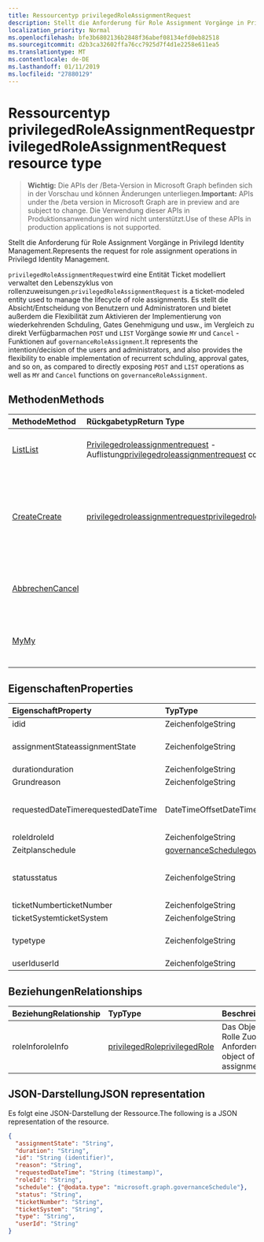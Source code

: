 ```yaml
---
title: Ressourcentyp privilegedRoleAssignmentRequest
description: Stellt die Anforderung für Role Assignment Vorgänge in Privilegd Identity Management.
localization_priority: Normal
ms.openlocfilehash: bfe3b6802136b2848f36abef08134efd0eb82518
ms.sourcegitcommit: d2b3ca32602ffa76cc7925d7f4d1e2258e611ea5
ms.translationtype: MT
ms.contentlocale: de-DE
ms.lasthandoff: 01/11/2019
ms.locfileid: "27880129"
---
```

# <a name="privilegedroleassignmentrequest-resource-type"></a><span data-ttu-id="28dcf-103">Ressourcentyp privilegedRoleAssignmentRequest</span><span class="sxs-lookup"><span data-stu-id="28dcf-103">privilegedRoleAssignmentRequest resource type</span></span>

> <span data-ttu-id="28dcf-104">**Wichtig:** Die APIs der /Beta-Version in Microsoft Graph befinden sich in der Vorschau und können Änderungen unterliegen.</span><span class="sxs-lookup"><span data-stu-id="28dcf-104">**Important:** APIs under the /beta version in Microsoft Graph are in preview and are subject to change.</span></span> <span data-ttu-id="28dcf-105">Die Verwendung dieser APIs in Produktionsanwendungen wird nicht unterstützt.</span><span class="sxs-lookup"><span data-stu-id="28dcf-105">Use of these APIs in production applications is not supported.</span></span>

<span data-ttu-id="28dcf-106">Stellt die Anforderung für Role Assignment Vorgänge in Privilegd Identity Management.</span><span class="sxs-lookup"><span data-stu-id="28dcf-106">Represents the request for role assignment operations in Privilegd Identity Management.</span></span>

<span data-ttu-id="28dcf-107">`privilegedRoleAssignmentRequest`wird eine Entität Ticket modelliert verwaltet den Lebenszyklus von rollenzuweisungen.</span><span class="sxs-lookup"><span data-stu-id="28dcf-107">`privilegedRoleAssignmentRequest` is a ticket-modeled entity used to manage the lifecycle of role assignments.</span></span> <span data-ttu-id="28dcf-108">Es stellt die Absicht/Entscheidung von Benutzern und Administratoren und bietet außerdem die Flexibilität zum Aktivieren der Implementierung von wiederkehrenden Schduling, Gates Genehmigung und usw., im Vergleich zu direkt Verfügbarmachen `POST` und `LIST` Vorgänge sowie `MY` und `Cancel` -Funktionen auf `governanceRoleAssignment`.</span><span class="sxs-lookup"><span data-stu-id="28dcf-108">It represents the intention/decision of the users and administrators, and also provides the flexibility to enable implementation of recurrent schduling, approval gates, and so on, as compared to directly exposing `POST` and `LIST` operations as well as `MY` and `Cancel` functions on `governanceRoleAssignment`.</span></span>

## <a name="methods"></a><span data-ttu-id="28dcf-109">Methoden</span><span class="sxs-lookup"><span data-stu-id="28dcf-109">Methods</span></span>

| <span data-ttu-id="28dcf-110">Methode</span><span class="sxs-lookup"><span data-stu-id="28dcf-110">Method</span></span>       | <span data-ttu-id="28dcf-111">Rückgabetyp</span><span class="sxs-lookup"><span data-stu-id="28dcf-111">Return Type</span></span> | <span data-ttu-id="28dcf-112">Beschreibung</span><span class="sxs-lookup"><span data-stu-id="28dcf-112">Description</span></span> |
|:-------------|:------------|:------------|
|[<span data-ttu-id="28dcf-113">List</span><span class="sxs-lookup"><span data-stu-id="28dcf-113">List</span></span>](../api/privilegedroleassignmentrequest-list.md) | <span data-ttu-id="28dcf-114">[Privilegedroleassignmentrequest](../resources/privilegedroleassignmentrequest.md) -Auflistung</span><span class="sxs-lookup"><span data-stu-id="28dcf-114">[privilegedroleassignmentrequest](../resources/privilegedroleassignmentrequest.md)  collection</span></span>|<span data-ttu-id="28dcf-115">Role Assignment Anforderungen aufgelistet.</span><span class="sxs-lookup"><span data-stu-id="28dcf-115">List role assignment requests.</span></span>|
|[<span data-ttu-id="28dcf-116">Create</span><span class="sxs-lookup"><span data-stu-id="28dcf-116">Create</span></span>](../api/privilegedroleassignmentrequest-post.md)|  [<span data-ttu-id="28dcf-117">privilegedroleassignmentrequest</span><span class="sxs-lookup"><span data-stu-id="28dcf-117">privilegedroleassignmentrequest</span></span>](../resources/privilegedroleassignmentrequest.md)|<span data-ttu-id="28dcf-118">Erstellen Sie eine Anforderung an den Lebenszyklus von vorhandenen oder neuen rollenzuweisung zu verwalten.</span><span class="sxs-lookup"><span data-stu-id="28dcf-118">Create a request to manage the lifecycle of existing or new role assignment.</span></span>|
|[<span data-ttu-id="28dcf-119">Abbrechen</span><span class="sxs-lookup"><span data-stu-id="28dcf-119">Cancel</span></span>](../api/privilegedroleassignmentrequest-cancel.md)|  |<span data-ttu-id="28dcf-120">Ausstehende Role Assignment Anforderung abbrechen.</span><span class="sxs-lookup"><span data-stu-id="28dcf-120">Cancel a pending role assignment request.</span></span>|
|[<span data-ttu-id="28dcf-121">My</span><span class="sxs-lookup"><span data-stu-id="28dcf-121">My</span></span>](../api/privilegedroleassignmentrequest-my.md)|  |<span data-ttu-id="28dcf-122">GET-Anforderung für Rolle-Zuordnung für aktuellen Requstor.</span><span class="sxs-lookup"><span data-stu-id="28dcf-122">Get role assignment request for current requstor.</span></span>|

## <a name="properties"></a><span data-ttu-id="28dcf-123">Eigenschaften</span><span class="sxs-lookup"><span data-stu-id="28dcf-123">Properties</span></span>

| <span data-ttu-id="28dcf-124">Eigenschaft</span><span class="sxs-lookup"><span data-stu-id="28dcf-124">Property</span></span>     | <span data-ttu-id="28dcf-125">Typ</span><span class="sxs-lookup"><span data-stu-id="28dcf-125">Type</span></span>        | <span data-ttu-id="28dcf-126">Beschreibung</span><span class="sxs-lookup"><span data-stu-id="28dcf-126">Description</span></span> |
|:-------------|:------------|:------------|
|<span data-ttu-id="28dcf-127">id</span><span class="sxs-lookup"><span data-stu-id="28dcf-127">id</span></span>|<span data-ttu-id="28dcf-128">Zeichenfolge</span><span class="sxs-lookup"><span data-stu-id="28dcf-128">String</span></span>| <span data-ttu-id="28dcf-129">Schreibgeschützt.</span><span class="sxs-lookup"><span data-stu-id="28dcf-129">Read-only.</span></span> <span data-ttu-id="28dcf-130">Die Id der Rolle Zuordnung Anforderung.</span><span class="sxs-lookup"><span data-stu-id="28dcf-130">The id of the role assignment request.</span></span>|
|<span data-ttu-id="28dcf-131">assignmentState</span><span class="sxs-lookup"><span data-stu-id="28dcf-131">assignmentState</span></span>|<span data-ttu-id="28dcf-132">Zeichenfolge</span><span class="sxs-lookup"><span data-stu-id="28dcf-132">String</span></span>| <span data-ttu-id="28dcf-133">Der Status der Zuordnung.</span><span class="sxs-lookup"><span data-stu-id="28dcf-133">The state of the assignment.</span></span> <span data-ttu-id="28dcf-134">Der Wert kann sein `Eligible` für die Zuweisung von zu auswählbaren `Active` – Wenn sie direkt zugeordnet ist `Active` von Administratoren, oder an einer Zuordnung zu auswählbaren durch den Benutzer aktiviert.</span><span class="sxs-lookup"><span data-stu-id="28dcf-134">The value can be `Eligible` for eligible assignment `Active` - if it is directly assigned `Active` by administrators, or activated on an eligible assignment by the users.</span></span>|
|<span data-ttu-id="28dcf-135">duration</span><span class="sxs-lookup"><span data-stu-id="28dcf-135">duration</span></span>|<span data-ttu-id="28dcf-136">Zeichenfolge</span><span class="sxs-lookup"><span data-stu-id="28dcf-136">String</span></span>| <span data-ttu-id="28dcf-137">Die Dauer einer rollenzuweisung.</span><span class="sxs-lookup"><span data-stu-id="28dcf-137">The duration of a role assignment.</span></span>|
|<span data-ttu-id="28dcf-138">Grund</span><span class="sxs-lookup"><span data-stu-id="28dcf-138">reason</span></span>|<span data-ttu-id="28dcf-139">Zeichenfolge</span><span class="sxs-lookup"><span data-stu-id="28dcf-139">String</span></span>| <span data-ttu-id="28dcf-140">Der Grund für die rollenzuweisung.</span><span class="sxs-lookup"><span data-stu-id="28dcf-140">The reason for the role assignment.</span></span>|
|<span data-ttu-id="28dcf-141">requestedDateTime</span><span class="sxs-lookup"><span data-stu-id="28dcf-141">requestedDateTime</span></span>|<span data-ttu-id="28dcf-142">DateTimeOffset</span><span class="sxs-lookup"><span data-stu-id="28dcf-142">DateTimeOffset</span></span>| <span data-ttu-id="28dcf-143">Schreibgeschützt.</span><span class="sxs-lookup"><span data-stu-id="28dcf-143">Read-only.</span></span> <span data-ttu-id="28dcf-144">Die Zeit zu erstellen.</span><span class="sxs-lookup"><span data-stu-id="28dcf-144">The request create time.</span></span> <span data-ttu-id="28dcf-145">Der Timestamp-Typ stellt die Datums- und Uhrzeitinformationen mithilfe des ISO 8601-Formats dar und wird immer in UTC-Zeit angegeben.</span><span class="sxs-lookup"><span data-stu-id="28dcf-145">The Timestamp type represents date and time information using ISO 8601 format and is always in UTC time.</span></span> <span data-ttu-id="28dcf-146">Mitternacht UTC-Zeit am 1. Januar 2014 würde z. B. wie folgt aussehen: `'2014-01-01T00:00:00Z'`.</span><span class="sxs-lookup"><span data-stu-id="28dcf-146">For example, midnight UTC on Jan 1, 2014 would look like this: `'2014-01-01T00:00:00Z'`.</span></span>|
|<span data-ttu-id="28dcf-147">roleId</span><span class="sxs-lookup"><span data-stu-id="28dcf-147">roleId</span></span>|<span data-ttu-id="28dcf-148">Zeichenfolge</span><span class="sxs-lookup"><span data-stu-id="28dcf-148">String</span></span>| <span data-ttu-id="28dcf-149">Die Id der Rolle.</span><span class="sxs-lookup"><span data-stu-id="28dcf-149">The id of the role.</span></span>|
|<span data-ttu-id="28dcf-150">Zeitplan</span><span class="sxs-lookup"><span data-stu-id="28dcf-150">schedule</span></span>|[<span data-ttu-id="28dcf-151">governanceSchedule</span><span class="sxs-lookup"><span data-stu-id="28dcf-151">governanceSchedule</span></span>](governanceschedule.md)| <span data-ttu-id="28dcf-152">Das der Rolle Zuordnung Anforderung Zeitplan-Objekt.</span><span class="sxs-lookup"><span data-stu-id="28dcf-152">The schedule object of the role assignment request.</span></span>|
|<span data-ttu-id="28dcf-153">status</span><span class="sxs-lookup"><span data-stu-id="28dcf-153">status</span></span>|<span data-ttu-id="28dcf-154">Zeichenfolge</span><span class="sxs-lookup"><span data-stu-id="28dcf-154">String</span></span>| <span data-ttu-id="28dcf-155">Lesen vorbehalten Status der Anforderung Zuordnung Rolle.</span><span class="sxs-lookup"><span data-stu-id="28dcf-155">Read-only.The status of the role assignment request.</span></span> <span data-ttu-id="28dcf-156">Der Wert kann sein `NotStarted`,`Completed`,`RequestedApproval`,`Scheduled`,`Approved`,`ApprovalDenied`,`ApprovalAborted`,`Cancelling`,`Cancelled`,`Revoked`,`RequestExpired`.</span><span class="sxs-lookup"><span data-stu-id="28dcf-156">The value can be `NotStarted`,`Completed`,`RequestedApproval`,`Scheduled`,`Approved`,`ApprovalDenied`,`ApprovalAborted`,`Cancelling`,`Cancelled`,`Revoked`,`RequestExpired`.</span></span>|
|<span data-ttu-id="28dcf-157">ticketNumber</span><span class="sxs-lookup"><span data-stu-id="28dcf-157">ticketNumber</span></span>|<span data-ttu-id="28dcf-158">Zeichenfolge</span><span class="sxs-lookup"><span data-stu-id="28dcf-158">String</span></span>| <span data-ttu-id="28dcf-159">Die TicketNumber für die rollenzuweisung.</span><span class="sxs-lookup"><span data-stu-id="28dcf-159">The ticketNumber for the role assignment.</span></span> |
|<span data-ttu-id="28dcf-160">ticketSystem</span><span class="sxs-lookup"><span data-stu-id="28dcf-160">ticketSystem</span></span>|<span data-ttu-id="28dcf-161">Zeichenfolge</span><span class="sxs-lookup"><span data-stu-id="28dcf-161">String</span></span>| <span data-ttu-id="28dcf-162">Die TicketSystem für die rollenzuweisung.</span><span class="sxs-lookup"><span data-stu-id="28dcf-162">The ticketSystem for the role assignment.</span></span>|
|<span data-ttu-id="28dcf-163">type</span><span class="sxs-lookup"><span data-stu-id="28dcf-163">type</span></span>|<span data-ttu-id="28dcf-164">Zeichenfolge</span><span class="sxs-lookup"><span data-stu-id="28dcf-164">String</span></span>| <span data-ttu-id="28dcf-165">Darstellen der den Typ des Vorgangs für die rollenzuweisung.</span><span class="sxs-lookup"><span data-stu-id="28dcf-165">Representing the the type of the operation on the role assignment.</span></span> <span data-ttu-id="28dcf-166">Der Wert kann sein `AdminAdd`: Administratoren hinzufügen von Benutzern zu Rollen; `UserAdd`: Hinzufügen von Benutzern rollenzuweisungen.</span><span class="sxs-lookup"><span data-stu-id="28dcf-166">The value can be `AdminAdd`: Adminstrators add users to roles;`UserAdd`: Users add role assignments.</span></span>|
|<span data-ttu-id="28dcf-167">userId</span><span class="sxs-lookup"><span data-stu-id="28dcf-167">userId</span></span>|<span data-ttu-id="28dcf-168">Zeichenfolge</span><span class="sxs-lookup"><span data-stu-id="28dcf-168">String</span></span>| <span data-ttu-id="28dcf-169">Die Id des Benutzers.</span><span class="sxs-lookup"><span data-stu-id="28dcf-169">The id of the user.</span></span>|

## <a name="relationships"></a><span data-ttu-id="28dcf-170">Beziehungen</span><span class="sxs-lookup"><span data-stu-id="28dcf-170">Relationships</span></span>
| <span data-ttu-id="28dcf-171">Beziehung</span><span class="sxs-lookup"><span data-stu-id="28dcf-171">Relationship</span></span> | <span data-ttu-id="28dcf-172">Typ</span><span class="sxs-lookup"><span data-stu-id="28dcf-172">Type</span></span>        | <span data-ttu-id="28dcf-173">Beschreibung</span><span class="sxs-lookup"><span data-stu-id="28dcf-173">Description</span></span> |
|:-------------|:------------|:------------|
|<span data-ttu-id="28dcf-174">roleInfo</span><span class="sxs-lookup"><span data-stu-id="28dcf-174">roleInfo</span></span>|[<span data-ttu-id="28dcf-175">privilegedRole</span><span class="sxs-lookup"><span data-stu-id="28dcf-175">privilegedRole</span></span>](privilegedrole.md)| <span data-ttu-id="28dcf-176">Das Objekt RoleInfo der Rolle Zuordnung Anforderung.</span><span class="sxs-lookup"><span data-stu-id="28dcf-176">The roleInfo object of the role assignment request.</span></span>|

## <a name="json-representation"></a><span data-ttu-id="28dcf-177">JSON-Darstellung</span><span class="sxs-lookup"><span data-stu-id="28dcf-177">JSON representation</span></span>

<span data-ttu-id="28dcf-178">Es folgt eine JSON-Darstellung der Ressource.</span><span class="sxs-lookup"><span data-stu-id="28dcf-178">The following is a JSON representation of the resource.</span></span>

<!-- {
  "blockType": "resource",
  "optionalProperties": [

  ],
  "@odata.type": "microsoft.graph.privilegedRoleAssignmentRequest"
}-->

```json
{
  "assignmentState": "String",
  "duration": "String",
  "id": "String (identifier)",
  "reason": "String",
  "requestedDateTime": "String (timestamp)",
  "roleId": "String",
  "schedule": {"@odata.type": "microsoft.graph.governanceSchedule"},
  "status": "String",
  "ticketNumber": "String",
  "ticketSystem": "String",
  "type": "String",
  "userId": "String"
}

```

<!-- uuid: 8fcb5dbc-d5aa-4681-8e31-b001d5168d79
2015-10-25 14:57:30 UTC -->
<!-- {
  "type": "#page.annotation",
  "description": "privilegedRoleAssignmentRequest resource",
  "keywords": "",
  "section": "documentation",
  "tocPath": ""
}-->
